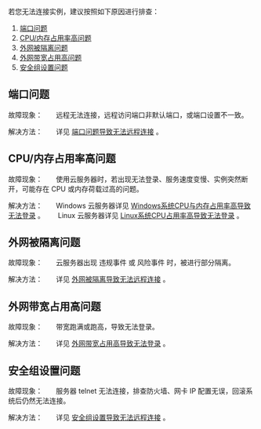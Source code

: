 
若您无法连接实例，建议按照如下原因进行排查：
 1. [端口问题](#jump1)
 2. [CPU/内存占用率高问题](#jump2)
 3. [外网被隔离问题](#jump3)
 4. [外网带宽占用高问题](#jump4)
 5. [安全组设置问题](#jump5)

<span id = "jump1"></span>
## 端口问题
故障现象：
&nbsp;&nbsp;&nbsp;&nbsp;&nbsp;&nbsp;远程无法连接，远程访问端口非默认端口，或端口设置不一致。

解决方法：
&nbsp;&nbsp;&nbsp;&nbsp;&nbsp;&nbsp;详见 [端口问题导致无法远程连接](www.qcloud.com/document/product/213/10232?!preview&lang=cn) 。

<span id = "jump2"></span>
## CPU/内存占用率高问题
故障现象：
&nbsp;&nbsp;&nbsp;&nbsp;&nbsp;&nbsp;使用云服务器时，若出现无法登录、服务速度变慢、实例突然断开，可能存在 CPU 或内存荷载过高的问题。

解决方法：
&nbsp;&nbsp;&nbsp;&nbsp;&nbsp;&nbsp;Windows 云服务器详见 [Windows系统CPU与内存占用率高导致无法登录](www.qcloud.com/document/product/213/10233?!preview&lang=cn) 。
&nbsp;&nbsp;&nbsp;&nbsp;&nbsp;&nbsp;Linux 云服务器详见 [Linux系统CPU占用率高导致无法登录](www.qcloud.com/document/product/213/10310?!preview&lang=cn) 。

<span id = "jump3"></span>
## 外网被隔离问题
故障现象：
&nbsp;&nbsp;&nbsp;&nbsp;&nbsp;&nbsp;云服务器出现 违规事件 或 风险事件 时，被进行部分隔离。

解决方法：
&nbsp;&nbsp;&nbsp;&nbsp;&nbsp;&nbsp;详见 [外网被隔离导致无法远程连接](www.qcloud.com/document/product/213/10318?!preview&lang=cn) 。

<span id = "jump4"></span>
## 外网带宽占用高问题
故障现象：
&nbsp;&nbsp;&nbsp;&nbsp;&nbsp;&nbsp;带宽跑满或跑高，导致无法登录。

解决方法：
&nbsp;&nbsp;&nbsp;&nbsp;&nbsp;&nbsp;详见 [外网带宽占用高导致无法登录](www.qcloud.com/document/product/213/10334?!preview&lang=cn) 。

<span id = "jump5"></span>
## 安全组设置问题
故障现象：
&nbsp;&nbsp;&nbsp;&nbsp;&nbsp;&nbsp;服务器 telnet 无法连接，排查防火墙、网卡 IP 配置无误，回滚系统后仍然无法连接。

解决方法：
&nbsp;&nbsp;&nbsp;&nbsp;&nbsp;&nbsp;详见 [安全组设置导致无法远程连接](www.qcloud.com/document/product/213/10337?!preview&lang=cn) 。
